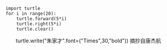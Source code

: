     import turtle
    for i in range(20):
        turtle.forward(5*i)
        turtle.right(5*i)
        turtle.clear()
        turtle.write("朱家才".font=("Times",30,"bold"))
摘抄自康杰航 
